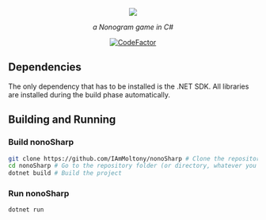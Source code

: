 <p align="center">
    <img src="https://github.com/IAmMoltony/nonoSharp/raw/main/Icon.bmp">
</p>
<p align="center"><i>a Nonogram game in C#</i></p>
<p align="center">
    <a href="https://www.codefactor.io/repository/github/iammoltony/nonosharp"><img src="https://www.codefactor.io/repository/github/iammoltony/nonosharp/badge" alt="CodeFactor" /></a>
</p>

## Dependencies

The only dependency that has to be installed is the .NET SDK. All libraries are installed during the build phase automatically.

## Building and Running

### Build nonoSharp

```bash
git clone https://github.com/IAmMoltony/nonoSharp # Clone the repository
cd nonoSharp # Go to the repository folder (or directory, whatever you want to call it)
dotnet build # Build the project
```

### Run nonoSharp

```bash
dotnet run
```

